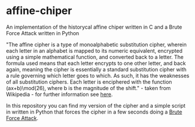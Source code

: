 # affine-chiper

An implementation of the historycal affine chiper written in C and a Brute Force Attack written in Python

"The affine cipher is a type of monoalphabetic substitution cipher, wherein each letter in an alphabet is mapped to its numeric 
equivalent, encrypted using a simple mathematical function, and converted back to a letter. The formula used means that each 
letter encrypts to one other letter, and back again, meaning the cipher is essentially a standard substitution cipher with a rule
governing which letter goes to which. As such, it has the weaknesses of all substitution ciphers. Each letter is enciphered with 
the function (ax+b)\mod(26), where b is the magnitude of the shift." - taken from Wikipedia - for further information see [here](https://en.wikipedia.org/wiki/Affine_cipher).

In this repository you can find my version of the cipher and a simple script in written in Python that forces the cipher in a few seconds doing a [Brute Force Attack](https://en.wikipedia.org/wiki/Brute-force_attack).
